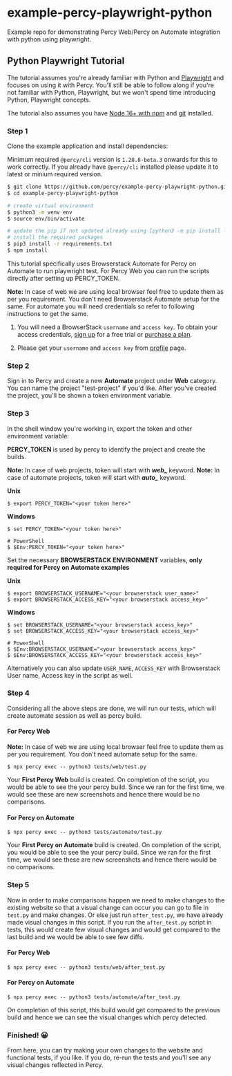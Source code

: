 # example-percy-playwright-python
Example repo for demonstrating Percy Web/Percy on Automate integration with python using playwright.

## Python Playwright Tutorial

The tutorial assumes you're already familiar with Python and
[Playwright](https://playwright.dev/) and focuses on using it with Percy. You'll still
be able to follow along if you're not familiar with Python, Playwright, but we won't
spend time introducing Python, Playwright concepts.

The tutorial also assumes you have [Node 16+ with
npm](https://nodejs.org/en/download/) and
[git](https://git-scm.com/book/en/v2/Getting-Started-Installing-Git) installed.

### Step 1

Clone the example application and install dependencies:

Minimum required `@percy/cli` version is `1.28.8-beta.3` onwards for this to work correctly. If you already have `@percy/cli` installed please update it to latest or minium required version.

```bash
$ git clone https://github.com/percy/example-percy-playwright-python.git
$ cd example-percy-playwright-python

# create virtual environment
$ python3 -m venv env
$ source env/bin/activate

# update the pip if not updated already using [python3 -m pip install --upgrade pip]
# install the required packages
$ pip3 install -r requirements.txt
$ npm install
```

This tutorial specifically uses Browserstack Automate for Percy on Automate to run playwright test.
For Percy Web you can run the scripts directly after setting up PERCY_TOKEN.

**Note:** In case of web we are using local browser feel free to update them as per you requirement. You don't need Browserstack Automate setup for the same.
For automate you will need credentials so refer to following instructions to get the same.

1. You will need a BrowserStack `username` and `access key`. To obtain your access credentials, [sign up](https://www.browserstack.com/users/sign_up?utm_campaign=Search-Brand-India&utm_source=google&utm_medium=cpc&utm_content=609922405128&utm_term=browserstack) for a free trial or [purchase a plan](https://www.browserstack.com/pricing).

2. Please get your `username` and `access key` from [profile](https://www.browserstack.com/accounts/profile) page.

### Step 2

Sign in to Percy and create a new **Automate** project under **Web** category. You can name the project "test-project" if you'd like. After
you've created the project, you'll be shown a token environment variable.

### Step 3

In the shell window you're working in, export the token and other environment variable:

**PERCY_TOKEN** is used by percy to identify the project and create the builds.

**Note:** In case of web projects, token will start with ***web_*** keyword.
**Note:** In case of automate projects, token will start with ***auto_*** keyword.

**Unix**

``` shell
$ export PERCY_TOKEN="<your token here>"
```

**Windows**

``` shell
$ set PERCY_TOKEN="<your token here>"

# PowerShell
$ $Env:PERCY_TOKEN="<your token here>"
```

Set the necessary **BROWSERSTACK ENVIRONMENT** variables, **only required for Percy on Automate examples**

**Unix**

``` shell
$ export BROWSERSTACK_USERNAME="<your browserstack user_name>"
$ export BROWSERSTACK_ACCESS_KEY="<your browserstack access_key>"
```

**Windows**

``` shell
$ set BROWSERSTACK_USERNAME="<your browserstack access_key>"
$ set BROWSERSTACK_ACCESS_KEY="<your browserstack access_key>"

# PowerShell
$ $Env:BROWSERSTACK_USERNAME="<your browserstack access_key>"
$ $Env:BROWSERSTACK_ACCESS_KEY="<your browserstack access_key>"
```

Alternatively you can also update `USER_NAME`, `ACCESS_KEY` with Browserstack User name, Access key in the script as well.


### Step 4

Considering all the above steps are done, we will run our tests, which will create automate session as well as percy build.

#### For Percy Web
**Note:** In case of web we are using local browser feel free to update them as per you requirement. You don't need automate setup for the same.

``` shell
$ npx percy exec -- python3 tests/web/test.py
```

Your **First Percy Web** build is created.
On completion of the script, you would be able to see the your percy build. Since we ran for the first time, we would see these are new screenshots and hence there would be no comparisons.

#### For Percy on Automate

``` shell
$ npx percy exec -- python3 tests/automate/test.py
```

Your **First Percy on Automate** build is created.
On completion of the script, you would be able to see the your percy build. Since we ran for the first time, we would see these are new screenshots and hence there would be no comparisons.


### Step 5

Now in order to make comparisons happen we need to make changes to the existing website so that a visual change can occur you can go to file in `test.py` and make changes.
Or else just run `after_test.py`, we have already made visual changes in this script. If you run the `after_test.py` script in tests, this would create few visual changes and would get compared to the last build and we would be able to see few diffs.

#### For Percy Web

``` shell
$ npx percy exec -- python3 tests/web/after_test.py
```

#### For Percy on Automate

``` shell
$ npx percy exec -- python3 tests/automate/after_test.py
```

On completion of this script, this build would get compared to the previous build and hence we can see the visual changes which percy detected.

### Finished! 😀

From here, you can try making your own changes to the website and functional tests, if you like. If you do, re-run the tests and you'll see any visual changes reflected in Percy.
